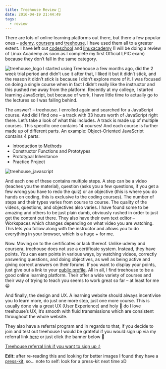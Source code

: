 ```yaml
---
title: Treehouse Review 💬
date: 2016-04-19 21:44:49
tags: 
  - review
---
```

There are lots of online learning platforms out there, but there a few popular ones – [udemy](https://www.udemy.com/), [coursera](https://www.coursera.org/) and [treehouse](https://referrals.trhou.se/ddulic). I have used them all to a greater extent.
I have left out [codeschool](https://www.codeschool.com) and [linuxacademy](https://linuxacademy.com/) (I will be doing a review of Linux Academy as soon as I complete my first Official LPIC exam) because they don’t fall in the same category.

<!--more-->

![treehouse_logo](/images/treehouse_logo.png)
I started using Treehouse a few months ago, did the 2 week trial period and didn’t use it after that, I liked it but it didn’t stick, and the reason it didn’t stick is because I didn’t explore more of it. I was focused on doing a single course when in fact I didn’t really like the instructor and this pushed me away from the platform.
Recently at my college, I started learning JavaScript, but because of work, I have little time to actually go to the lectures so I was falling behind.

The answer? – treehouse. I enrolled again and searched for a JavaScript course.
And did I find one – a track with 33 hours worth of JavaScript right there. Let’s take a look of what this includes. A track is made up of multiple courses. This specific one contains 14 courses! And each course is further made up of different parts. An example: Object-Oriented JavaScript contains 4 parts:

- Introduction to Methods
- Constructor Functions and Prototypes
- Prototypal Inheritance
- Practice Project

![treehouse_javascript](/images/treehouse_javascript.jpg)

And each one of these contains multiple steps. A step can be a video (teaches you the material), question (asks you a few questions, if you get a few wrong you have to redo the quiz) or an objective (this is where you do hands on coding, this is exclusive to the coding courses). The number of steps and their types varies from course to course.
The quality of the videos, questions, and objectives also varies. I have found some to be amazing and others to be just plain dumb, obviously rushed in order to just get the content out there. They also have their own text editor – Workspaces which changes depending on what video you are watching. This lets you follow along with the instructor and allows you to do everything in your browser, which is a huge + for me.

Now. Moving on to the certificates or lack thereof. Unlike udemy and coursera, treehouse does not use a certificate system. Instead, they have points. You can earn points in various ways, by watching videos, correctly answering questions, and doing objectives, as well as being active and giving correct answers on their forums. If you want to display your points, just give out a link to your [public profile](https://teamtreehouse.com/ddulic).
All in all, I find treehouse to be a good online learning platform. Their offer a wide variety of courses and their way of trying to teach you seems to work great so far – at least for me 😀

And finally, the design and UX. A learning website should always incentivise you to learn more, do just one more step, just one more course. This is usually done via a great UX (User Experience) and holy 💩 do I love treehouse’s UX, it’s smooth with fluid transmissions which are consistent throughout the whole website.

They also have a referral program and in regards to that, if you decide to join and test out treehouse I would be grateful if you would sign up via my referral link [here](https://referrals.trhou.se/ddulic) or just click the banner below 🙂

[Treehouse referral link if you want to sign up :)](https://referrals.trhou.se/ddulic)

**Edit:** after re-reading this and looking for better images I found they have a [press-kit](http://treehouse-marketing.s3.amazonaws.com/press-kit/Treehouse-PressKit-201602.pdf), so... note to self: look for a press-kit next time xD
